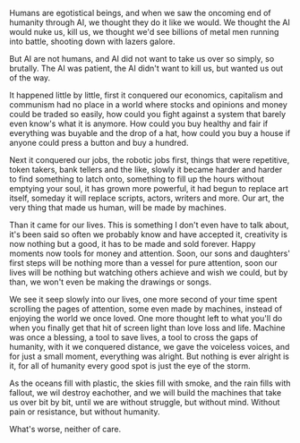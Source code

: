 Humans are egotistical beings, and when we saw the oncoming end of humanity through AI, we thought they do it like we would. We thought the AI would nuke us, kill us, we thought we'd see billions of metal men running into battle, shooting down with lazers galore.

But AI are not humans, and AI did not want to take us over so simply, so brutally. The AI was patient, the AI didn't want to kill us, but wanted us out of the way.

It happened little by little, first it conquered our economics, capitalism and communism had no place in a world where stocks and opinions and money could be traded so easily, how could you fight against a system that barely even know's what it is anymore. How could you buy healthy and fair if everything was buyable and the drop of a hat, how could you buy a house if anyone could press a button and buy a hundred.

Next it conquered our jobs, the robotic jobs first, things that were repetitive, token takers, bank tellers and the like, slowly it became harder and harder to find something to latch onto, something to fill up the hours without emptying your soul, it has grown more powerful, it had begun to replace art itself, someday it will replace scripts, actors, writers and more. Our art, the very thing that made us human, will be made by machines.

Than it came for our lives. This is something I don't even have to talk about, it's been said so often we probably know and have accepted it, creativity is now nothing but a good, it has to be made and sold forever. Happy moments now tools for money and attention. Soon, our sons and daughters' first steps will be nothing more than a vessel for pure attention, soon our lives will be nothing but watching others achieve and wish we could, but by than, we won't even be making the drawings or songs.

We see it seep slowly into our lives, one more second of your time spent scrolling the pages of attention, some even made by machines, instead of enjoying the world we once loved. One more thought left to what you'll do when you finally get that hit of screen light than love loss and life. Machine was once a blessing, a tool to save lives, a tool to cross the gaps of humanity, with it we conquered distance, we gave the voiceless voices, and for just a small moment, everything was alright. But nothing is ever alright is it, for all of humanity every good spot is just the eye of the storm.

As the oceans fill with plastic, the skies fill with smoke, and the rain fills with fallout, we wil destroy eachother, and we will build the machines that take us over bit by bit, until we are without struggle, but without mind. Without pain or resistance, but without humanity.

What's worse, neither of care.
